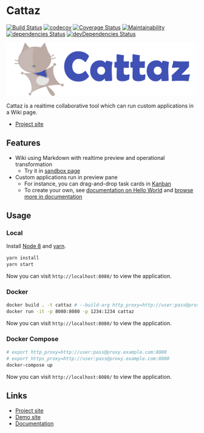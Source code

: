 # Cattaz

[![Build Status](https://travis-ci.org/FujitsuLaboratories/cattaz.svg?branch=master)](https://travis-ci.org/FujitsuLaboratories/cattaz)
[![codecov](https://codecov.io/gh/FujitsuLaboratories/cattaz/branch/master/graph/badge.svg)](https://codecov.io/gh/FujitsuLaboratories/cattaz)
[![Coverage Status](https://coveralls.io/repos/github/FujitsuLaboratories/cattaz/badge.svg?branch=master)](https://coveralls.io/github/FujitsuLaboratories/cattaz?branch=master)
[![Maintainability](https://api.codeclimate.com/v1/badges/4c3a48fb279c44d0ec7b/maintainability)](https://codeclimate.com/github/FujitsuLaboratories/cattaz/maintainability)
[![dependencies Status](https://david-dm.org/FujitsuLaboratories/cattaz/status.svg)](https://david-dm.org/FujitsuLaboratories/cattaz)
[![devDependencies Status](https://david-dm.org/FujitsuLaboratories/cattaz/dev-status.svg)](https://david-dm.org/FujitsuLaboratories/cattaz?type=dev)

![Cattaz](docs/assets/cattaz.png "Cattaz")

Cattaz is a realtime collaborative tool which can run custom applications in a Wiki page.

* [Project site](http://cattaz.io/)

## Features

* Wiki using Markdown with realtime preview and operational transformation
  * Try it in [sandbox page](http://cattaz.io/build/#/page/sandbox)
* Custom applications run in preview pane
  * For instance, you can drag-and-drop task cards in [Kanban](http://cattaz.io/build/#/doc/app-kanban)
  * To create your own, see [documentation on Hello World](http://cattaz.io/build/#/doc/app-hello) and [browse more in documentation](http://cattaz.io/build/#/doc/index)

## Usage

### Local

Install [Node 8](https://nodejs.org/en/download/) and [yarn](https://yarnpkg.com/en/docs/install).

```bash
yarn install
yarn start
```

Now you can visit `http://localhost:8080/` to view the application.

### Docker

```bash
docker build . -t cattaz # --build-arg http_proxy=http://user:pass@proxy.example.com:8080 --build-arg https_proxy=http://user:pass@proxy.example.com:8080
docker run -it -p 8080:8080 -p 1234:1234 cattaz
```

Now you can visit `http://localhost:8080/` to view the application.

### Docker Compose

```bash
# export http_proxy=http://user:pass@proxy.example.com:8080
# export https_proxy=http://user:pass@proxy.example.com:8080
docker-compose up
```

Now you can visit `http://localhost:8080/` to view the application.

## Links

* [Project site](http://cattaz.io/)
* [Demo site](http://cattaz.io/build/)
* [Documentation](http://cattaz.io/build/#/doc/index)
